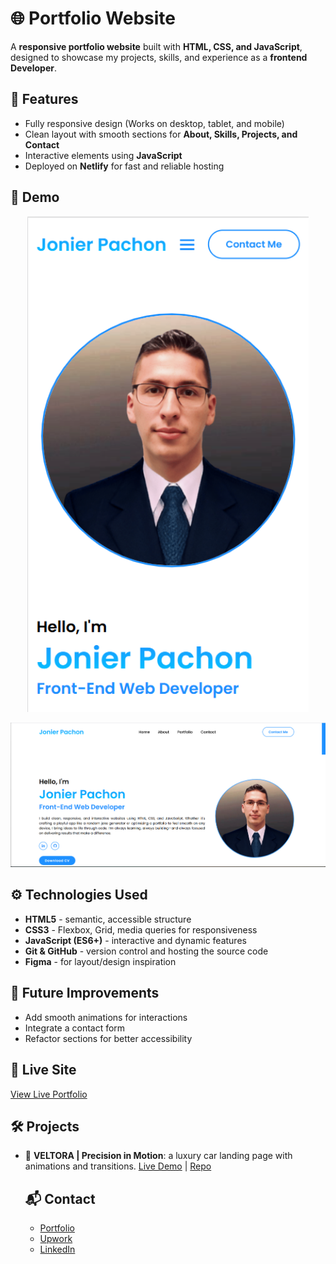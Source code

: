 # 🌐 Portfolio Website

A **responsive portfolio website** built with **HTML, CSS, and JavaScript**, designed to showcase my projects, skills, and experience as a **frontend Developer**.

## 🚀 Features
- Fully responsive design (Works on desktop, tablet, and mobile)
- Clean layout with smooth sections for **About, Skills, Projects, and Contact**
- Interactive elements using **JavaScript**
- Deployed on **Netlify** for fast and reliable hosting

## 📸 Demo
<p align="center"><img src="https://github.com/JonierPachon/JonierPachon-web-portfolio/blob/main/phone1.png" alt="My Image" width="450" height="auto" ></p>
<p align="center"><img src="https://github.com/JonierPachon/JonierPachon-web-portfolio/blob/main/pc1.png" alt="My Image" width="1000" height="auto" ></p>

## ⚙️ Technologies Used
- **HTML5** - semantic, accessible structure
- **CSS3** - Flexbox, Grid, media queries for responsiveness
- **JavaScript (ES6+)** - interactive and dynamic features
- **Git & GitHub** - version control and hosting the source code
- **Figma** - for layout/design inspiration

## 🚧 Future Improvements
- Add smooth animations for interactions
- Integrate a contact form
- Refactor sections for better accessibility

## 📍 Live Site
[View Live Portfolio](https://funny-rabanadas-625f53.netlify.app/)

## 🛠️ Projects

- 🤣 **VELTORA | Precision in Motion**: a luxury car landing page with animations and transitions. [Live Demo](https://delicate-muffin-733873.netlify.app/#home) | [Repo](https://github.com/JonierPachon/VELTORA-Precision-in-Motion)

  ## 📬 Contact
  - [Portfolio](https://funny-rabanadas-625f53.netlify.app/)
  - [Upwork](https://www.upwork.com/freelancers/~01464b03b8977f4c4c?mp_source=share)
  - [LinkedIn](https://www.linkedin.com/in/jonierpachon)
